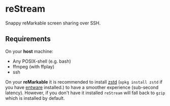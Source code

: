 # reStream

Snappy reMarkable screen sharing over SSH.

## Requirements

On your **host** machine:
- Any POSIX-shell (e.g. bash)
- ffmpeg (with ffplay)
- ssh

On your **reMarkable** it is recommended to install [zstd](https://zstd.net) (`opkg install zstd` if you have [entware](https://github.com/evidlo/remarkable_entware) installed.) to have a smoother experience (sub-second latency). However, if you don't have it installed `reStream` will fall back to `gzip` which is installed by default.


